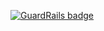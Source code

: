 
[![GuardRails badge](https://badges.production.guardrails.io/shtakai/dojo-django-proj.svg)](https://www.guardrails.io)
